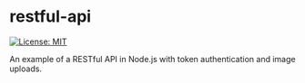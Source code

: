 # restful-api
[![License: MIT](https://img.shields.io/badge/License-MIT-yellow.svg)](https://opensource.org/licenses/MIT)

An example of a RESTful API in Node.js with token authentication and image uploads.
